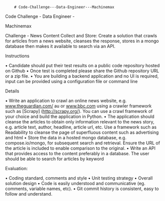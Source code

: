         # Code-Challenge---Data-Engineer---Machinemax
 
 Code Challenge - Data Engineer -

Machinemax

Challenge - News Content Collect and Store:
Create a solution that crawls for articles from a news website, cleanses the response, stores in a
mongo database then makes it available to search via an API.

Instructions

• Candidate should put their test results on a public code repository hosted on Github
• Once test is completed please share the Github repository URL or a zip file.
• You are building a backend application and no UI is required, input can be provided using a
configuration file or command line

Details

• Write an application to crawl an online news website, e.g. www.theguardian.com/
au or www.bbc.com using a crawler framework such as [Scrapy] (http://scrapy.org/). You
can use a crawl framework of your choice and build the application in Python.
• The application should cleanse the articles to obtain only information relevant to the news
story, e.g. article text, author, headline, article url, etc. Use a framework such as Readability
to cleanse the page of superfluous content such as advertising and html
• Store the data in a hosted mongo database, e.g. compose.io/mongo, for subsequent
search and retrieval. Ensure the URL of the article is included to enable comparison to the
original.
• Write an API that provides access to the content preferably in a database. The user should
be able to search for articles by keyword

Evaluation:

• Coding standard, comments and style
• Unit testing strategy
• Overall solution design
• Code is easily understood and communicative (eg. comments, variable names, etc).
• Git commit history is consistent, easy to follow and understand.
